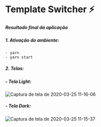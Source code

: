 # Template Switcher :zap:
##### Resultado final da aplicação

##### 1. Ativação do ambiente:
```
- yarn
- yarn start
```
##### 2. Telas:

##### - Tela Light:
![Captura de tela de 2020-03-25 11-16-06](https://user-images.githubusercontent.com/33940202/77547491-08c7a580-6e8c-11ea-98db-94819118a89f.png)

##### - Tela Dark:
![Captura de tela de 2020-03-25 11-15-37](https://user-images.githubusercontent.com/33940202/77547534-15e49480-6e8c-11ea-9910-3d5f4a7259cb.png)
